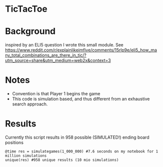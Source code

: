 # TicTacToe

# Background 
inspired by an ELI5 question I wrote this small module. See https://www.reddit.com/r/explainlikeimfive/comments/15rlp9e/eli5_how_many_total_combinations_are_there_in_tic/?utm_source=share&utm_medium=web2x&context=3

# Notes
* Convention is that Player 1 begins the game
* This code is simulation based, and thus different from an exhaustive search approach. 

# Results
Currently this script results in 958 possible (SIMULATED!) ending board positions
```
@time res = simulategames(1_000_000) #7.6 seconds on my notebook for 1 million simulations
unique(res) #958 unique results (10 mio simulations)
```
